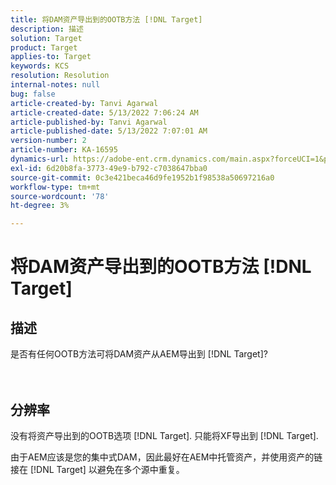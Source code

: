```yaml
---
title: 将DAM资产导出到的OOTB方法 [!DNL Target]
description: 描述
solution: Target
product: Target
applies-to: Target
keywords: KCS
resolution: Resolution
internal-notes: null
bug: false
article-created-by: Tanvi Agarwal
article-created-date: 5/13/2022 7:06:24 AM
article-published-by: Tanvi Agarwal
article-published-date: 5/13/2022 7:07:01 AM
version-number: 2
article-number: KA-16595
dynamics-url: https://adobe-ent.crm.dynamics.com/main.aspx?forceUCI=1&pagetype=entityrecord&etn=knowledgearticle&id=ec7b9631-8bd2-ec11-a7b5-00224809c27a
exl-id: 6d20b8fa-3773-49e9-b792-c7038647bba0
source-git-commit: 0c3e421beca46d9fe1952b1f98538a50697216a0
workflow-type: tm+mt
source-wordcount: '78'
ht-degree: 3%

---
```


# 将DAM资产导出到的OOTB方法 [!DNL Target]

## 描述

是否有任何OOTB方法可将DAM资产从AEM导出到 [!DNL Target]?<br><br><br>

## 分辨率


没有将资产导出到的OOTB选项 [!DNL Target]. 只能将XF导出到 [!DNL Target].



由于AEM应该是您的集中式DAM，因此最好在AEM中托管资产，并使用资产的链接在 [!DNL Target] 以避免在多个源中重复。
